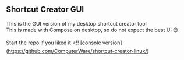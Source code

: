 ## Shortcut Creator GUI
This is the GUI version of my desktop shortcut creator tool<br>
This is made with Compose on desktop, so do not expect the best UI 😊<br><br>
Start the repo if you liked it ⭐!!
[console version] (https://github.com/ComputerWare/shortcut-creator-linux/)
